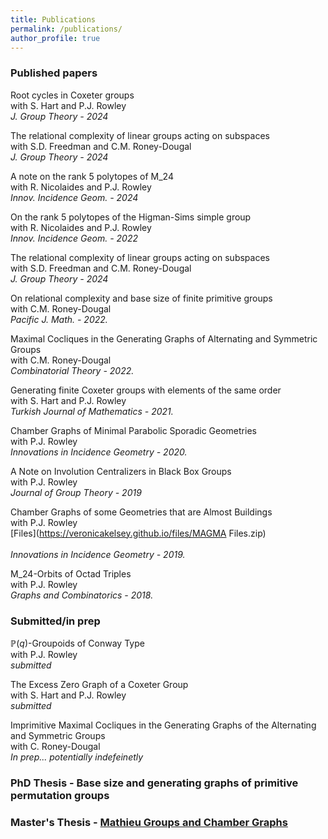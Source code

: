 ```yaml
---
title: Publications
permalink: /publications/
author_profile: true
---
```


### Published papers

Root cycles in Coxeter groups <br>
with S. Hart and P.J. Rowley <br>
*J. Group Theory - 2024*

The relational complexity of linear groups acting on subspaces <br>
with S.D. Freedman and C.M. Roney-Dougal <br>
*J. Group Theory - 2024*

A note on the rank 5 polytopes of  M_24 <br>
with R. Nicolaides and P.J. Rowley <br>
*Innov. Incidence Geom. - 2024*

On the rank 5 polytopes of the Higman-Sims simple group <br>
with R. Nicolaides and P.J. Rowley <br>
*Innov. Incidence Geom. - 2022*

The relational complexity of linear groups acting on subspaces <br>
with S.D. Freedman and C.M. Roney-Dougal <br>
*J. Group Theory - 2024*

On relational complexity and base size of finite primitive groups <br>
with C.M. Roney-Dougal <br>
*Pacific J. Math. - 2022.* 

Maximal Cocliques in the Generating Graphs of Alternating and Symmetric Groups <br>
with C.M. Roney-Dougal <br>
*Combinatorial Theory - 2022.* 

Generating finite Coxeter groups with elements of the same order <br>
with S. Hart and P.J. Rowley <br>
*Turkish Journal of Mathematics - 2021.*

Chamber Graphs of Minimal Parabolic Sporadic Geometries <br>
with P.J. Rowley <br>
*Innovations in Incidence Geometry - 2020.*

A Note on Involution Centralizers in Black Box Groups <br>
with P.J. Rowley <br>
*Journal of Group Theory - 2019*

Chamber Graphs of some Geometries that are Almost Buildings <br>
with P.J. Rowley  <br>
[Files](https://veronicakelsey.github.io/files/MAGMA Files.zip)   <br>                   
*Innovations in Incidence Geometry - 2019.*

M_24-Orbits of Octad Triples <br>
with P.J. Rowley <br> 
*Graphs and Combinatorics - 2018.*


### Submitted/in prep

$\mathbb{P}(q)$-Groupoids of Conway Type <br>
with P.J. Rowley <br>
*submitted*

The Excess Zero Graph of a Coxeter Group <br>
with S. Hart and P.J. Rowley <br>
*submitted*

Imprimitive Maximal Cocliques in the Generating Graphs of the Alternating and Symmetric Groups <br>
with C. Roney-Dougal <br>
*In prep... potentially indefeinetly*

### PhD Thesis - Base size and generating graphs of primitive permutation groups

### Master's Thesis - [Mathieu Groups and Chamber Graphs](https://veronicakelsey.github.io/files/MathieuGroups.pdf)  



